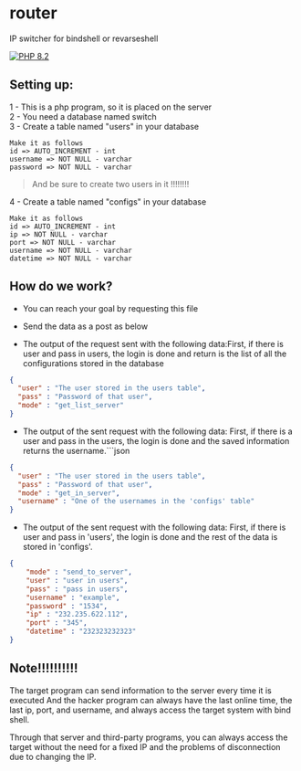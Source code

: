 # router
 IP switcher for bindshell or revarseshell


[![PHP 8.2](https://img.shields.io/badge/PHP-8.2-yellow.svg)](https://www.php.net/downloads.php)


## Setting up:
1 - This is a php program, so it is placed on the server<br>
2 - You need a database named switch<br>
3 - Create a table named "users" in your database<br>

    Make it as follows
    id => AUTO_INCREMENT - int
    username => NOT NULL - varchar
    password => NOT NULL - varchar

>And be sure to create two users in it !!!!!!!!

4 - Create a table named "configs" in your database<br>

    Make it as follows
    id => AUTO_INCREMENT - int
    ip => NOT NULL - varchar
    port => NOT NULL - varchar
    username => NOT NULL - varchar
    datetime => NOT NULL - varchar

## How do we work?

- You can reach your goal by requesting this file
- Send the data as a post as below

- The output of the request sent with the following data:First, if there is user and pass in users, the login is done and return is the list of all the configurations stored in the database 
```json
{
  "user" : "The user stored in the users table",
  "pass" : "Password of that user",
  "mode" : "get_list_server"
}
```
- The output of the sent request with the following data: First, if there is a user and pass in the users, the login is done and the saved information returns the username.```json

```json
{
  "user" : "The user stored in the users table",
  "pass" : "Password of that user",
  "mode" : "get_in_server",
  "username" : "One of the usernames in the 'configs' table"
}
```
- The output of the sent request with the following data: First, if there is user and pass in 'users', the login is done and the rest of the data is stored in 'configs'.
```json
{
    "mode" : "send_to_server",
    "user" : "user in users",
    "pass" : "pass in users",
    "username" : "example",
    "password" : "1534",
    "ip" : "232.235.622.112",
    "port" : "345",
    "datetime" : "232323232323"
}
```

## Note!!!!!!!!!!
The target program can send information to the server every time it is executed
And the hacker program can always have the last online time, the last ip, port, and username, and always access the target system with bind shell.

Through that server and third-party programs, you can always access the target without the need for a fixed IP and the problems of disconnection due to changing the IP.
